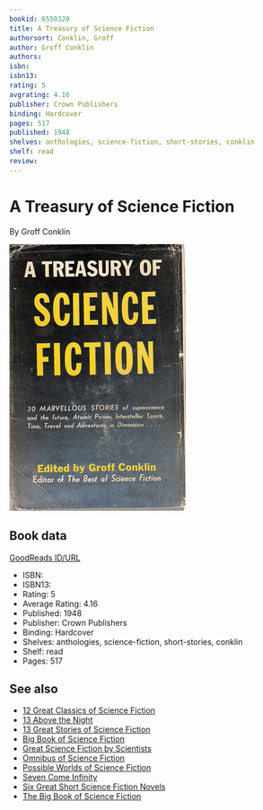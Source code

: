 ```yaml
---
bookid: 6550320
title: A Treasury of Science Fiction
authorsort: Conklin, Groff
author: Groff Conklin
authors: 
isbn: 
isbn13: 
rating: 5
avgrating: 4.16
publisher: Crown Publishers
binding: Hardcover
pages: 517
published: 1948
shelves: anthologies, science-fiction, short-stories, conklin
shelf: read
review: 
---
```


# A Treasury of Science Fiction

By Groff Conklin

![](../../assets/bookcovers/1245110227l/6550320.jpg)

## Book data

[GoodReads ID/URL](https://www.goodreads.com/book/show/6550320)

- ISBN: 
- ISBN13: 
- Rating: 5
- Average Rating: 4.16
- Published: 1948
- Publisher: Crown Publishers
- Binding: Hardcover
- Shelves: anthologies, science-fiction, short-stories, conklin
- Shelf: read
- Pages: 517


## See also

- [12 Great Classics of Science Fiction](12_Great_Classics_of_Science_Fiction.md)
- [13 Above the Night](13_Above_the_Night.md)
- [13 Great Stories of Science Fiction](13_Great_Stories_of_Science_Fiction.md)
- [Big Book of Science Fiction](Big_Book_of_Science_Fiction.md)
- [Great Science Fiction by Scientists](Great_Science_Fiction_by_Scientists.md)
- [Omnibus of Science Fiction](Omnibus_of_Science_Fiction.md)
- [Possible Worlds of Science Fiction](Possible_Worlds_of_Science_Fiction.md)
- [Seven Come Infinity](Seven_Come_Infinity.md)
- [Six Great Short Science Fiction Novels](Six_Great_Short_Science_Fiction_Novels.md)
- [The Big Book of Science Fiction](The_Big_Book_of_Science_Fiction.md)
